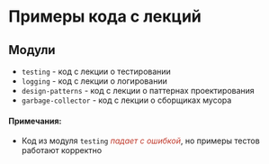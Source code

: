 # Примеры кода с лекций

## Модули
- `testing` - код с лекции о тестировании
- `logging` - код с лекции о логировании
- `design-patterns` - код с лекции о паттернах проектирования
- `garbage-collector` - код с лекции о сборщиках мусора 


#### Примечания:
- Код из модуля `testing` <span style="color:#C0392B">*падает с ошибкой*</span>, но примеры тестов работают корректно 
